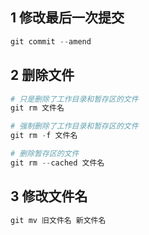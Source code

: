 ## 1 修改最后一次提交

```python 
git commit --amend
```

## 2 删除文件

```python
# 只是删除了工作目录和暂存区的文件
git rm 文件名

# 强制删除了工作目录和暂存区的文件
git rm -f 文件名

# 删除暂存区的文件
git rm --cached 文件名
```

## 3 修改文件名

```python
git mv 旧文件名 新文件名
```

